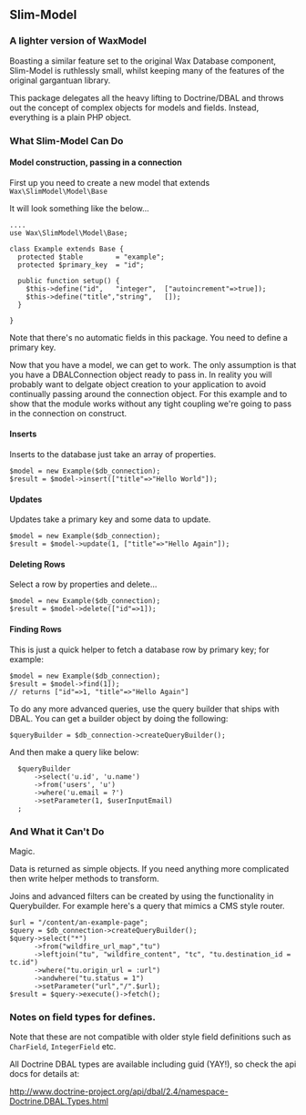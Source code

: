 ## Slim-Model

### A lighter version of WaxModel

Boasting a similar feature set to the original Wax Database component, Slim-Model is ruthlessly small, whilst keeping
many of the features of the original gargantuan library.

This package delegates all the heavy lifting to Doctrine/DBAL and throws out the concept of complex objects for models
and fields. Instead, everything is a plain PHP object.

### What Slim-Model Can Do

#### Model construction, passing in a connection

First up you need to create a new model that extends `Wax\SlimModel\Model\Base`

It will look something like the below...

    ....
    use Wax\SlimModel\Model\Base;

    class Example extends Base {
      protected $table        = "example";
      protected $primary_key  = "id";

      public function setup() {
        $this->define("id",   "integer",  ["autoincrement"=>true]);
        $this->define("title","string",   []);
      }

    }

Note that there's no automatic fields in this package. You need to define a primary key.

Now that you have a model, we can get to work. The only assumption is that you have a DBALConnection object ready to pass in.
In reality you will probably want to delgate object creation to your application to avoid continually passing around the connection object.
For this example and to show that the module works without any tight coupling we're going to pass in the connection on construct.

#### Inserts

Inserts to the database just take an array of properties.

    $model = new Example($db_connection);
    $result = $model->insert(["title"=>"Hello World"]);

#### Updates

Updates take a primary key and some data to update.

    $model = new Example($db_connection);
    $result = $model->update(1, ["title"=>"Hello Again"]);

#### Deleting Rows

Select a row by properties and delete...

    $model = new Example($db_connection);
    $result = $model->delete(["id"=>1]);

#### Finding Rows

This is just a quick helper to fetch a database row by primary key; for example:

    $model = new Example($db_connection);
    $result = $model->find(1]);
    // returns ["id"=>1, "title"=>"Hello Again"]

To do any more advanced queries, use the query builder that ships with DBAL. You can get a builder object by doing the following:

    $queryBuilder = $db_connection->createQueryBuilder();

And then make a query like below:

      $queryBuilder
          ->select('u.id', 'u.name')
          ->from('users', 'u')
          ->where('u.email = ?')
          ->setParameter(1, $userInputEmail)
      ;

### And What it Can't Do

Magic.

Data is returned as simple objects. If you need anything more complicated then write helper methods to transform.

Joins and advanced filters can be created by using the functionality in Querybuilder. For example here's a query that mimics a CMS style router.

    $url = "/content/an-example-page";
    $query = $db_connection->createQueryBuilder();
    $query->select("*")
          ->from("wildfire_url_map","tu")
          ->leftjoin("tu", "wildfire_content", "tc", "tu.destination_id = tc.id")
          ->where("tu.origin_url = :url")
          ->andwhere("tu.status = 1")
          ->setParameter("url","/".$url);
    $result = $query->execute()->fetch();

### Notes on field types for defines.

Note that these are not compatible with older style field definitions such as `CharField`, `IntegerField` etc.

All Doctrine DBAL types are available including guid (YAY!), so check the api docs for details at:

http://www.doctrine-project.org/api/dbal/2.4/namespace-Doctrine.DBAL.Types.html








